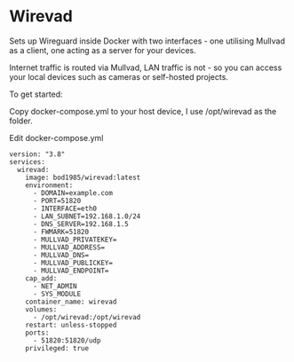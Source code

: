 # Wirevad

Sets up Wireguard inside Docker with two interfaces - one utilising Mullvad as a client, one acting as a server for your devices. 

Internet traffic is routed via Mullvad, LAN traffic is not - so you can access your local devices such as cameras or self-hosted projects.

To get started:

Copy docker-compose.yml to your host device, I use /opt/wirevad as the folder.

Edit docker-compose.yml 

```
version: "3.8"
services:
  wirevad:
    image: bod1985/wirevad:latest
    environment:
      - DOMAIN=example.com
      - PORT=51820
      - INTERFACE=eth0
      - LAN_SUBNET=192.168.1.0/24
      - DNS_SERVER=192.168.1.5
      - FWMARK=51820
      - MULLVAD_PRIVATEKEY=
      - MULLVAD_ADDRESS=
      - MULLVAD_DNS=
      - MULLVAD_PUBLICKEY=
      - MULLVAD_ENDPOINT=
    cap_add:
      - NET_ADMIN
      - SYS_MODULE
    container_name: wirevad
    volumes:
      - /opt/wirevad:/opt/wirevad
    restart: unless-stopped
    ports:
      - 51820:51820/udp
    privileged: true

```
